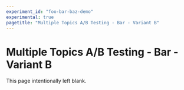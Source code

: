 ```yaml
---
experiment_id: "foo-bar-baz-demo"
experimental: true
pagetitle: "Multiple Topics A/B Testing - Bar - Variant B"
---
```


# Multiple Topics A/B Testing - Bar - Variant B ##

This page intentionally left blank.
